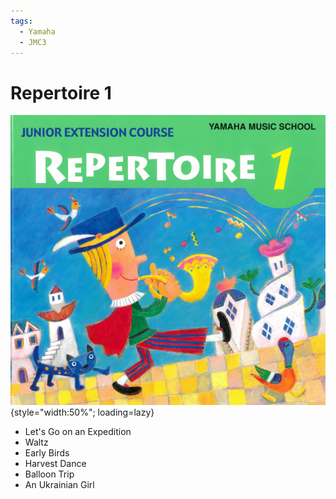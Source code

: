 ```yaml
---
tags:
  - Yamaha
  - JMC3
---
```


# Repertoire 1

![](../assets/repertoire1.png){style="width:50%"; loading=lazy}

- Let's Go on an Expedition
- Waltz
- Early Birds
- Harvest Dance
- Balloon Trip
- An Ukrainian Girl
